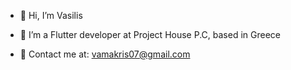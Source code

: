 - 👋 Hi, I’m Vasilis

- 🌱 I’m a Flutter developer at Project House P.C, based in Greece

- 📧 Contact me at: vamakris07@gmail.com


<!---
VasilisPH/VasilisPH is a ✨ special ✨ repository because its `README.md` (this file) appears on your GitHub profile.
You can click the Preview link to take a look at your changes.
--->
